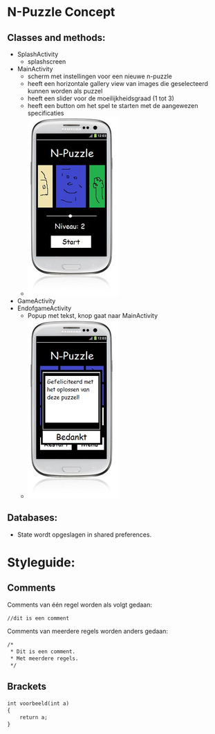N-Puzzle Concept
==========



Classes and methods:
-------------
* SplashActivity
	* splashscreen
* MainActivity 	
	* scherm met instellingen voor een nieuwe n-puzzle
	* heeft een horizontale gallery view van images die geselecteerd kunnen worden als puzzel
	* heeft een slider voor de moeilijkheidsgraad (1 tot 3)
	* heeft een button om het spel te starten met de aangewezen specificaties
	* ![Alt text](start_sketch.jpg)
* GameActivity 	
* EndofgameActivity 
	* Popup met tekst, knop gaat naar MainActivity
	* ![Alt text](endgame_sketch.jpg)


Databases:
-------------
*	State wordt opgeslagen in shared preferences.


Styleguide:
==========
Comments
-------------
Comments van één regel worden als volgt gedaan:
```
//dit is een comment
```
Comments van meerdere regels worden anders gedaan:
```
/*
 * Dit is een comment.
 * Met meerdere regels.
 */
```
Brackets
-------------
```
int voorbeeld(int a)
{
    return a;
}
```
